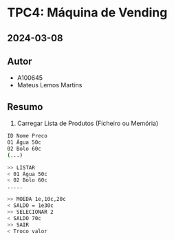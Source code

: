 # TPC4: Máquina de Vending

## 2024-03-08

## Autor

- A100645
- Mateus Lemos Martins

## Resumo

1. Carregar Lista de Produtos (Ficheiro ou Memória)

```bash
ID Nome Preco
01 Água 50c
02 Bolo 60c
(...)
```

```bash
>> LISTAR
< 01 Água 50c
< 02 Bolo 60c
.....
```

```bash
>> MOEDA 1e,10c,20c
< SALDO = 1e30c
>> SELECIONAR 2
< SALDO 70c
>> SAIR
< Troco valor
```
